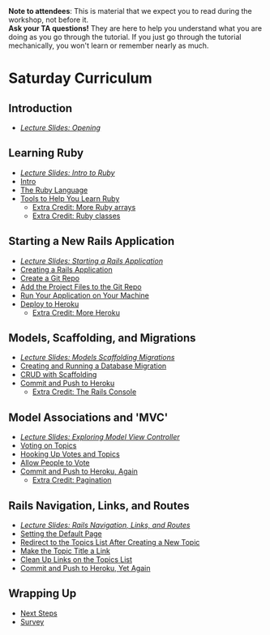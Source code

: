 <div class="alert alert-info">
<strong>Note to attendees</strong>: This is material that we expect you to read during the workshop, not before it.  
</div>

<div class="alert alert-info">
<strong>Ask your TA questions!</strong> They are here to help you understand
what you are doing as you go through the tutorial. If you just go through the
tutorial mechanically, you won't learn or remember nearly as much.
</div>


# Saturday Curriculum

## Introduction ##
* [_Lecture Slides: Opening_](/workshop/opening) 

## Learning Ruby ##
* [_Lecture Slides: Intro to Ruby_](/presentations/intro_to_ruby.pdf)
* [Intro](curriculum) 
* [The Ruby Language](ruby_language)  
* [Tools to Help You Learn Ruby](tools)  
    * [Extra Credit: More Ruby arrays](extra_credit/01_more_ruby)
    * [Extra Credit: Ruby classes](extra_credit/06_ruby_classes)

## Starting a New Rails Application ##
* [_Lecture Slides: Starting a Rails Application_](/presentations/intro_to_rails.pdf)
* [Creating a Rails Application](getting_started)  
* [Create a Git Repo](create_a_new_git_repo)  
* [Add the Project Files to the Git Repo](add_the_project_to_the_git_repo)  
* [Run Your Application on Your Machine](running_your_application_locally)  
* [Deploy to Heroku](deploy_to_heroku)  
    * [Extra Credit: More Heroku](extra_credit/03_more_heroku)

## Models, Scaffolding, and Migrations ##
* [_Lecture Slides: Models Scaffolding Migrations_](/presentations/models_scaffold_migrations/index.html)
* [Creating and Running a Database Migration](creating_a_migration)
* [CRUD with Scaffolding](CRUD_with_scaffolding)
* [Commit and Push to Heroku](commit_and_push_to_heroku)
    * [Extra Credit: The Rails Console](extra_credit/04_console)

## Model Associations and 'MVC' ##
* [_Lecture Slides: Exploring Model View Controller_](/mvc)
* [Voting on Topics](voting_on_topics)
* [Hooking Up Votes and Topics](hooking_up_votes_and_topics)
* [Allow People to Vote](allow_people_to_vote)
* [Commit and Push to Heroku, Again](commit_and_push_to_heroku_again)
    * [Extra Credit: Pagination](extra_credit/05_pagination)

## Rails Navigation, Links, and Routes ##
* [_Lecture Slides: Rails Navigation, Links, and Routes_](/presentations/router/index.html)
* [Setting the Default Page](setting_the_default_page)  
* [Redirect to the Topics List After Creating a New Topic](redirect_to_the_topics_list_after_creating_a_new_topic)  
* [Make the Topic Title a Link](make_the_topic_title_a_link)  
* [Clean Up Links on the Topics List](clean_up_links_on_the_topics_list)  
* [Commit and Push to Heroku, Yet Again](commit_and_push_to_heroku_yet_again)  

## Wrapping Up ##
* [Next Steps](next_steps)
* [Survey](https://docs.google.com/spreadsheet/viewform?formkey=dGs2QmpsUUNveml5ODBtV3NxLUZsNHc6MA#gid=0)
